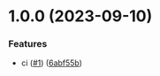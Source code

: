 # 1.0.0 (2023-09-10)


### Features

* ci ([#1](https://github.com/davidzeng0/mosaic-googlecloud/issues/1)) ([6abf55b](https://github.com/davidzeng0/mosaic-googlecloud/commit/6abf55bdf9fd51f1240c37c65e556bd98d392255))
